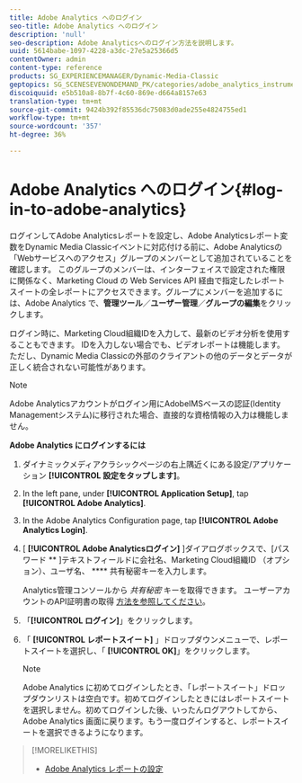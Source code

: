 ```yaml
---
title: Adobe Analytics へのログイン
seo-title: Adobe Analytics へのログイン
description: 'null'
seo-description: Adobe Analyticsへのログイン方法を説明します。
uuid: 5614babe-1097-4228-a3dc-27e5a25366d5
contentOwner: admin
content-type: reference
products: SG_EXPERIENCEMANAGER/Dynamic-Media-Classic
geptopics: SG_SCENESEVENONDEMAND_PK/categories/adobe_analytics_instrumentation_kit
discoiquuid: e5b510a8-8b7f-4c60-869e-d664a8157e63
translation-type: tm+mt
source-git-commit: 9424b392f85536dc75083d0ade255e4824755ed1
workflow-type: tm+mt
source-wordcount: '357'
ht-degree: 36%

---
```



# Adobe Analytics へのログイン{#log-in-to-adobe-analytics}

ログインしてAdobe Analyticsレポートを設定し、Adobe Analyticsレポート変数をDynamic Media Classicイベントに対応付ける前に、Adobe Analyticsの「Webサービスへのアクセス」グループのメンバーとして追加されていることを確認します。 このグループのメンバーは、インターフェイスで設定された権限に関係なく、Marketing Cloud の Web Services API 経由で指定したレポートスイートの全レポートにアクセスできます。グループにメンバーを追加するには、Adobe Analytics で、**管理ツール**／**ユーザー管理**／**グループの編集**&#x200B;をクリックします。

ログイン時に、Marketing Cloud組織IDを入力して、最新のビデオ分析を使用することもできます。 IDを入力しない場合でも、ビデオレポートは機能します。 ただし、Dynamic Media Classicの外部のクライアントの他のデータとデータが正しく統合されない可能性があります。

>[!NOTE]
>
>Adobe Analyticsアカウントがログイン用にAdobeIMSベースの認証(Identity Managementシステム)に移行された場合、直接的な資格情報の入力は機能しません。

**Adobe Analytics にログインするには**

1. ダイナミックメディアクラシックページの右上隅近くにある設定/アプリケーション **[!UICONTROL 設定をタップします]**。
1. In the left pane, under **[!UICONTROL Application Setup]**, tap **[!UICONTROL Adobe Analytics]**.
1. In the Adobe Analytics Configuration page, tap **[!UICONTROL Adobe Analytics Login]**.
1. [ **[!UICONTROL Adobe Analyticsログイン]** ]ダイアログボックスで、[パスワード ** ]テキストフィールドに会社名、Marketing Cloud組織ID （オプション）、ユーザ名、 **** 共有秘密キーを入力します。

   Analytics管理コンソールから *共有秘密* キーを取得できます。 ユーザーアカウントのAPI証明書の取得 [方法を参照してください](https://helpx.adobe.com/analytics/kb/how-to-get-api-credentials-for-user-accounts-.html)。

1. 「**[!UICONTROL ログイン]**」をクリックします。
1. 「 **[!UICONTROL レポートスイート]** 」ドロップダウンメニューで、レポートスイートを選択し、「 **[!UICONTROL OK]**」をクリックします。

   >[!NOTE]
   >
   >Adobe Analytics に初めてログインしたとき、「レポートスイート」ドロップダウンリストは空白です。初めてログインしたときにはレポートスイートを選択しません。初めてログインした後、いったんログアウトしてから、Adobe Analytics 画面に戻ります。もう一度ログインすると、レポートスイートを選択できるようになります。

>[!MORELIKETHIS]
>
>* [Adobe Analytics レポートの設定](configuring-analytics-reports.md#configuring_adobe_analytics_reports)

